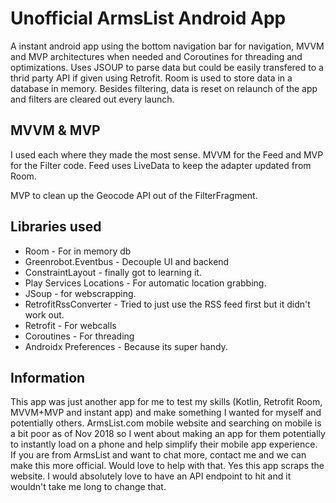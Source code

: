 # Unofficial ArmsList Android App

A instant android app using the bottom navigation bar for navigation, MVVM and MVP architectures when needed and Coroutines for threading and optimizations. Uses JSOUP to parse data but could be easily transfered to a thrid party API if given using Retrofit. Room is used to store data in a database in memory. Besides filtering, data is reset on relaunch of the app and filters are cleared out every launch. 

## MVVM & MVP

I used each where they made the most sense. MVVM for the Feed and MVP for the Filter code. Feed uses LiveData to keep the adapter updated from Room.

MVP to clean up the Geocode API out of the FilterFragment. 

## Libraries used

* Room - For in memory db
* Greenrobot.Eventbus - Decouple UI and backend
* ConstraintLayout - finally got to learning it. 
* Play Services Locations - For automatic location grabbing.
* JSoup - for webscrapping.
* RetrofitRssConverter - Tried to just use the RSS feed first but it didn't work out.
* Retrofit - For webcalls
* Coroutines - For threading
* Androidx Preferences - Because its super handy.


## Information

This app was just another app for me to test my skills (Kotlin, Retrofit Room, MVVM+MVP and instant app) and make something I wanted for myself and potentially others. ArmsList.com mobile website and searching on mobile is a bit poor as of Nov 2018 so I went about making an app for them potentially to instantly load on a phone and help simplify their mobile app experience. If you are from ArmsList and want to chat more, contact me and we can make this more official. Would love to help with that. Yes this app scraps the website. I would absolutely love to have an API endpoint to hit and it wouldn't take me long to change that.

